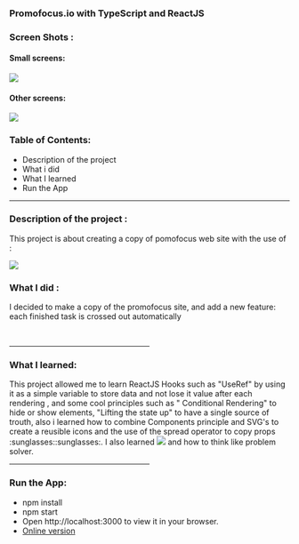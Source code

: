 <h3>Promofocus.io with TypeScript and ReactJS </h3>
<h3>Screen Shots :</h3>
<h4>Small screens:</h4>
<img src=https://user-images.githubusercontent.com/96316074/174449589-fa45d709-89dd-4f1f-8939-517b93f187e8.png />
<h4> Other screens:</h4>
<img src="https://user-images.githubusercontent.com/96316074/174449591-32f739fe-ae98-4d88-aa27-2014702ca6ba.png"/>

<h3>Table of Contents: </h3>
<ul>
  <li>Description of the project </li>
  <li>What i did</li>
  <li>What I learned</li>
  <li>Run the App</li>
  </ul>
  
  <hr/>
  
   <h3>Description of the project :</h3>
  <p>This project is about creating a copy of pomofocus web site with the use of :</p>
  
  <img src="https://skills.thijs.gg/icons?i=git,ts,react,css&theme=light"/>
  
  
   <h3>What I did : </h3>
 <p> I decided to make a copy of the promofocus site, and add a new feature: each finished task is crossed out automatically </p>
  <br/>
  <hr width="50%"/>
  <h3>What I learned: </h3>
  This project allowed me to learn ReactJS Hooks such as "UseRef" by using it as a simple variable to store data and not lose it value after each rendering , and some cool principles such as " Conditional Rendering" to hide or show elements, "Lifting the state up" to have a single source of trouth, also i learned how to combine Components principle and SVG's to create a reusible icons and the use of the spread operator to copy props :sunglasses::sunglasses:. I also learned <img src="https://skills.thijs.gg/icons?i=ts&theme=light"/> and how to think like problem solver. 
  
 <hr width="50%"/>
 
<h3>Run the App: </h3>
<ul>
   <li>
    npm install
  </li>
  <li>
    npm start
  </li>
  <li>
    Open http://localhost:3000 to view it in your browser.
  </li>
  <li> <a href="https://jugurthamoad.github.io/PromodoFocus/" target="blank">Online version</a> </li>
  </ul>
 <br />

